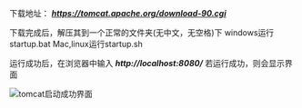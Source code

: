 下载地址：
***https://tomcat.apache.org/download-90.cgi***

下载完成后，解压其到一个正常的文件夹(无中文，无空格)下
windows运行startup.bat
Mac,linux运行startup.sh

运行成功后，在浏览器中输入
***http://localhost:8080/***
若运行成功，则会显示界面

![tomcat启动成功界面](/Users/edz/Desktop/tomcat启动成功界面.jpg)